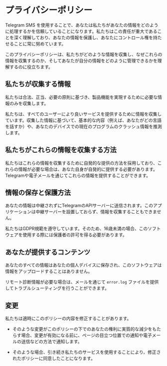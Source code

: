 # プライバシーポリシー

Telegram SMS を使用することで、あなたは私たちがあなたの情報をどのように処理するかを信頼していることになります。私たちはこの責任が重大であることを深く理解しており、あなたの情報を保護し、あなたにコントロール権を持たせることに常に努めています。

このプライバシーポリシーは、私たちがどのような情報を収集し、なぜこれらの情報を収集するのか、そしてあなたが自分の情報をどのように管理できるかを理解するのに役立ちます。

## 私たちが収集する情報

私たちは合法、正当、必要の原則に基づき、製品機能を実現するために必要な情報のみを収集します。

私たちは、すべてのユーザーにより良いサービスを提供するために情報を収集しています。収集した情報に基づいて、基本的な内容（例えば、あなたがどの言語を話すか）や、あなたのデバイスでの現在のプログラムのクラッシュ情報を推測します。

## 私たちがこれらの情報を収集する方法

私たちはこれらの情報を収集するために自発的な提供の方法を採用しており、これらの情報が必要な場合は、あなた自身が自発的に提供する必要があります。Telegramや電子メールを通じてこれらの情報を提供することができます。

## 情報の保存と保護方法

あなたの情報は中継されずにTelegramのAPIサーバーに送信されます。このアプリケーションは中継サーバーを設置しておらず、情報を収集することもできません。

私たちはGDPR規範を遵守しています。そのため、16歳未満の場合、このソフトウェアを使用する際には保護者の許可を得る必要があります。

## あなたが提供するコンテンツ

あなたのすべての情報はあなたの個人デバイスに保存され、このソフトウェアは情報をアップロードすることはありません。

リモート診断情報が必要な場合は、メールを通じて `error.log` ファイルを提供してトラブルシューティングを行うことができます。

## 変更

私たちは適時にこのポリシーの内容を修正することがあります。

- そのような変更がこのポリシーの下でのあなたの権利に実質的な減少をもたらす場合、変更が有効になる前に、ページの目立つ位置での通知や電子メールの送信などの方法で通知します。

- そのような場合、引き続き私たちのサービスを使用することにより、修正されたポリシーに同意したことになります。